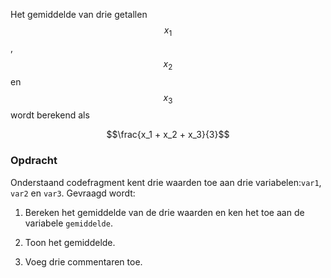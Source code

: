Het gemiddelde van drie getallen $$x_1$$, $$x_2$$ en $$x_3$$ wordt berekend als

$$\frac{x_1 + x_2 + x_3}{3}$$

### Opdracht 

Onderstaand codefragment kent drie waarden toe aan drie variabelen:`var1`, `var2` en `var3`. Gevraagd wordt:

1. Bereken het gemiddelde van de drie waarden en ken het toe aan de variabele `gemiddelde`. 

2. Toon het gemiddelde. 

3. Voeg drie commentaren toe.
